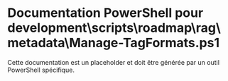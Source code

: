 # Documentation PowerShell pour development\scripts\roadmap\rag\metadata\Manage-TagFormats.ps1

Cette documentation est un placeholder et doit être générée par un outil PowerShell spécifique.
